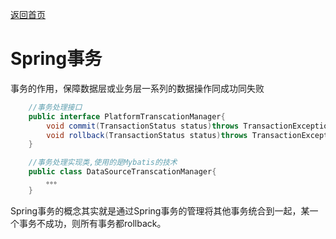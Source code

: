 [返回首页](./1.Spring概念.md)

# Spring事务
事务的作用，保障数据层或业务层一系列的数据操作同成功同失败
```java
    //事务处理接口
    public interface PlatformTranscationManager{
        void commit(TransactionStatus status)throws TransactionException;
        void rollback(TransactionStatus status)throws TransactionException;
    }

    //事务处理实现类,使用的是Mybatis的技术
    public class DataSourceTranscationManager{
        。。。
    }
```

Spring事务的概念其实就是通过Spring事务的管理将其他事务统合到一起，某一个事务不成功，则所有事务都rollback。
